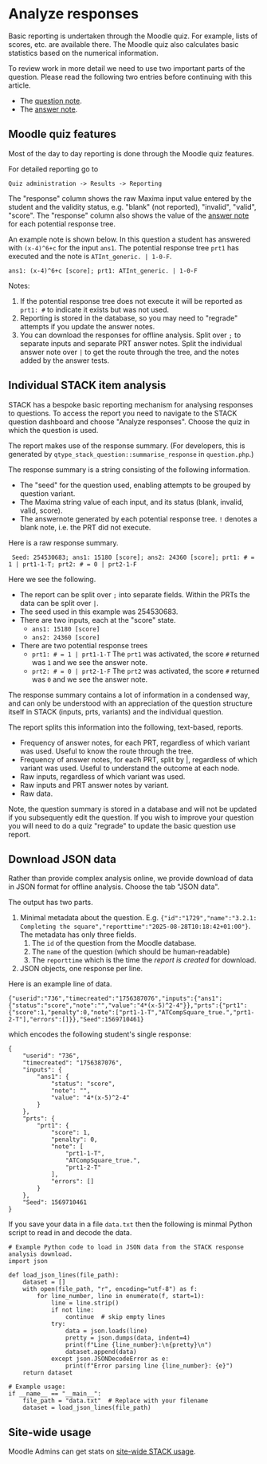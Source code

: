 # Analyze responses 

Basic reporting is undertaken through the Moodle quiz.  For example, lists of scores, etc. are available there.  The Moodle quiz also calculates basic statistics based on the numerical information.

To review work in more detail we need to use two important parts of the question. Please read the following two entries before continuing with this article.

* The [question note](../Authoring/Question_note.md).
* The [answer note](../Authoring/Potential_response_trees.md#Answer_note).

## Moodle quiz features ##

Most of the day to day reporting is done through the Moodle quiz features.

For detailed reporting go to

    Quiz administration -> Results -> Reporting

The "response" column shows the raw Maxima input value entered by the student and the validity status, e.g. "blank" (not reported), "invalid", "valid", "score".  The "response" column also shows the value of the [answer note](../Authoring/Potential_response_trees.md#Answer_note) for each potential response tree.

An example note is shown below.  In this question a student has answered with `(x-4)^6+c` for the input `ans1`.
The potential response tree `prt1` has executed and the note is `ATInt_generic. | 1-0-F`.

    ans1: (x-4)^6+c [score]; prt1: ATInt_generic. | 1-0-F

Notes:

1. If the potential response tree does not execute it will be reported as `prt1: #` to indicate it exists but was not used.
2. Reporting is stored in the database, so you may need to "regrade" attempts if you update the answer notes.
3. You can download the responses for offline analysis.  Split over `;` to separate inputs and separate PRT answer notes.  Split the individual answer note over `|` to get the route through the tree, and the notes added by the answer tests.

## Individual STACK item analysis ##

STACK has a bespoke basic reporting mechanism for analysing responses to questions.  To access the report you need to navigate to the STACK question dashboard and choose "Analyze responses".  Choose the quiz in which the question is used.

The report makes use of the response summary.  (For developers, this is generated by `qtype_stack_question::summarise_response` in `question.php`.)

The response summary is a string consisting of the following information.

* The "seed" for the question used, enabling attempts to be grouped by question variant.
* The Maxima string value of each input, and its status (blank, invalid, valid, score).
* The answernote generated by each potential response tree. `!` denotes a blank note, i.e. the PRT did not execute.

Here is a raw response summary.

     Seed: 254530683; ans1: 15180 [score]; ans2: 24360 [score]; prt1: # = 1 | prt1-1-T; prt2: # = 0 | prt2-1-F

Here we see the following.

* The report can be split over `;` into separate fields.
  Within the PRTs the data can be split over `|`.
* The seed used in this example was 254530683.
* There are two inputs, each at the "score" state.
  * `ans1: 15180 [score]`
  * `ans2: 24360 [score]`
* There are two potential response trees
  * `prt1: # = 1 | prt1-1-T`  The `prt1` was activated, the score `#` returned was `1` and we see the answer note.
  * `prt2: # = 0 | prt2-1-F`  The `prt2` was activated, the score `#` returned was `0` and we see the answer note.

The response summary contains a lot of information in a condensed way, and can only be understood with an appreciation of the question structure itself in STACK (inputs, prts, variants) and the individual question.

The report splits this information into the following, text-based, reports.

* Frequency of answer notes, for each PRT, regardless of which variant was used.  Useful to know the route through the tree.
* Frequency of answer notes, for each PRT, split by |, regardless of which variant was used.   Useful to understand the outcome at each node.
* Raw inputs, regardless of which variant was used.
* Raw inputs and PRT answer notes by variant.
* Raw data.

Note, the question summary is stored in a database and will not be updated if you subsequently edit the question.  If you wish to improve your question you will need to do a quiz "regrade" to update the basic question use report.

## Download JSON data

Rather than provide complex analysis online, we provide download of data in JSON format for offline analysis.  Choose the tab "JSON data".

The output has two parts.

1. Minimal metadata about the question.  E.g. `{"id":"1729","name":"3.2.1: Completing the square","reporttime":"2025-08-28T10:18:42+01:00"}`.  The metadata has only three fields.
    1. The `id` of the question from the Moodle database.
    2. The `name` of the question (which should be human-readable)
    3. The `reporttime` which is the time the _report is created_ for download.
2. JSON objects, one response per line.

Here is an example line of data.

````
{"userid":"736","timecreated":"1756387076","inputs":{"ans1":{"status":"score","note":"","value":"4*(x-5)^2-4"}},"prts":{"prt1":{"score":1,"penalty":0,"note":["prt1-1-T","ATCompSquare_true.","prt1-2-T"],"errors":[]}},"Seed":1569710461}
````

which encodes the following student's single response:

````
{
    "userid": "736",
    "timecreated": "1756387076",
    "inputs": {
        "ans1": {
            "status": "score",
            "note": "",
            "value": "4*(x-5)^2-4"
        }
    },
    "prts": {
        "prt1": {
            "score": 1,
            "penalty": 0,
            "note": [
                "prt1-1-T",
                "ATCompSquare_true.",
                "prt1-2-T"
            ],
            "errors": []
        }
    },
    "Seed": 1569710461
}
````

If you save your data in a file `data.txt` then the following is minmal Python script to read in and decode the data.

````
# Example Python code to load in JSON data from the STACK response analysis download.
import json

def load_json_lines(file_path):
    dataset = []
    with open(file_path, "r", encoding="utf-8") as f:
        for line_number, line in enumerate(f, start=1):
            line = line.strip()
            if not line:
                continue  # skip empty lines
            try:
                data = json.loads(line)
                pretty = json.dumps(data, indent=4)
                print(f"Line {line_number}:\n{pretty}\n")
                dataset.append(data)
            except json.JSONDecodeError as e:
                print(f"Error parsing line {line_number}: {e}")
    return dataset

# Example usage:
if __name__ == "__main__":
    file_path = "data.txt"  # Replace with your filename
    dataset = load_json_lines(file_path)
````


## Site-wide usage ##

Moodle Admins can get stats on [site-wide STACK usage](../STACK_question_admin/Advanced_reporting.md). 